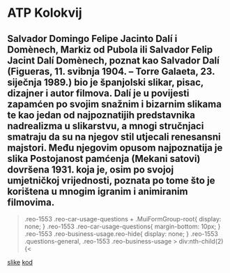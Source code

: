 # ATP Kolokvij

## Salvador Domingo Felipe Jacinto Dalí i Domènech, Markiz od Pubola ili Salvador Felip Jacint Dalí Domènech, poznat kao Salvador Dalí (Figueras, 11. svibnja 1904. – Torre Galaeta, 23. siječnja 1989.) bio je španjolski slikar, pisac, dizajner i autor filmova. Dalí je u povijesti zapamćen po svojim snažnim i bizarnim slikama te kao jedan od najpoznatijih predstavnika nadrealizma u slikarstvu, a mnogi stručnjaci smatraju da su na njegov stil utjecali renesansni majstori. Među njegovim opusom najpoznatija je slika Postojanost pamćenja (Mekani satovi) dovršena 1931. koja je, osim po svojoj umjetničkoj vrijednosti, poznata po tome što je korištena u mnogim igranim i animiranim filmovima.

>.reo-1553 .reo-car-usage-questions + .MuiFormGroup-root{
    display: none;
}
.reo-1553 .reo-car-usage-questions{
    margin-bottom: 10px;
}
.reo-1553 .reo-business-usage.reo-hide{
    display: none;
}
.reo-1553 .questions-general, .reo-1553 .reo-business-usage > div:nth-child(2){<

[slike](https://www.pexels.com/)
[kod](https://gist.github.com/discover)

